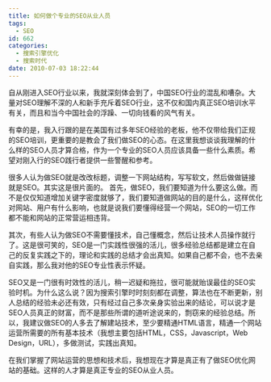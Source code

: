 ```yaml
---
title: 如何做个专业的SEO从业人员
tags:
  - SEO
id: 662
categories:
  - 搜索引擎优化
  - 搜索时代
date: 2010-07-03 18:22:44
---
```


自从刚进入SEO行业以来，我就深刻体会到了，中国SEO行业的混乱和嘈杂。大量对SEO理解不深的人和新手充斥着SEO行业，这不仅和国内真正SEO培训水平有关，而且和当今中国社会的浮躁、一切向钱看的风气有关。

有幸的是，我入行跟的是在美国有过多年SEO经验的老板，他不仅带给我们正规的SEO培训，更重要的是教会了我们做SEO的心态。在这里我想谈谈我理解的什么样的SEO人员才算合格，作为一个专业的SEO人员应该具备一些什么素质。希望对刚入行的SEO践行者提供一些警醒和参考。

很多人认为做SEO就是改改标题，调整一下网站结构，写写软文，然后做做链接就是SEO。其实这是很片面的。
首先，做SEO，我们要知道为什么要这么做。而不是仅仅知道增加关键字密度就够了，我们要知道做网站的目的是什么，这样优化对网站、用户有什么影响，也就是说我们要懂得经营一个网站，SEO的一切工作都不能和网站的正常营运相违背。

其次，有些人认为做SEO不需要懂技术，自己懂概念，然后让技术人员操作就行了。这是很可笑的，SEO是一门实践性很强的活儿，很多经验总结都是建立在自己的反复实践之下的，理论和实践的总结才会出真知。如果自己都不会，也不去亲自实践，那么我对他的SEO专业性表示怀疑。

SEO又是一门很有时效性的活儿，稍一迟疑和拖拉，很可能就贻误最佳的SEO实验时机。为什么这么说？因为搜索引擎时时刻刻都在调整，算法也在不断更新，别人总结的经验未必还有效，只有经过自己多次亲身实验出来的结论，可以说才是SEO人员真正的财富，而不是那些所谓的道听途说来的，剽窃来的经验总结。所以，我建议做SEO的人多去了解建站技术，至少要精通HTML语言，精通一个网站运营所需要的所有基本技术（我想主要包括HTML，CSS，Javascript，Web Design，URL），多做测试，实践出真知。

在我们掌握了网站运营的思想和技术后，我想现在才算是真正有了做SEO优化网站的基础。这样的人才算是真正专业的SEO从业人员。